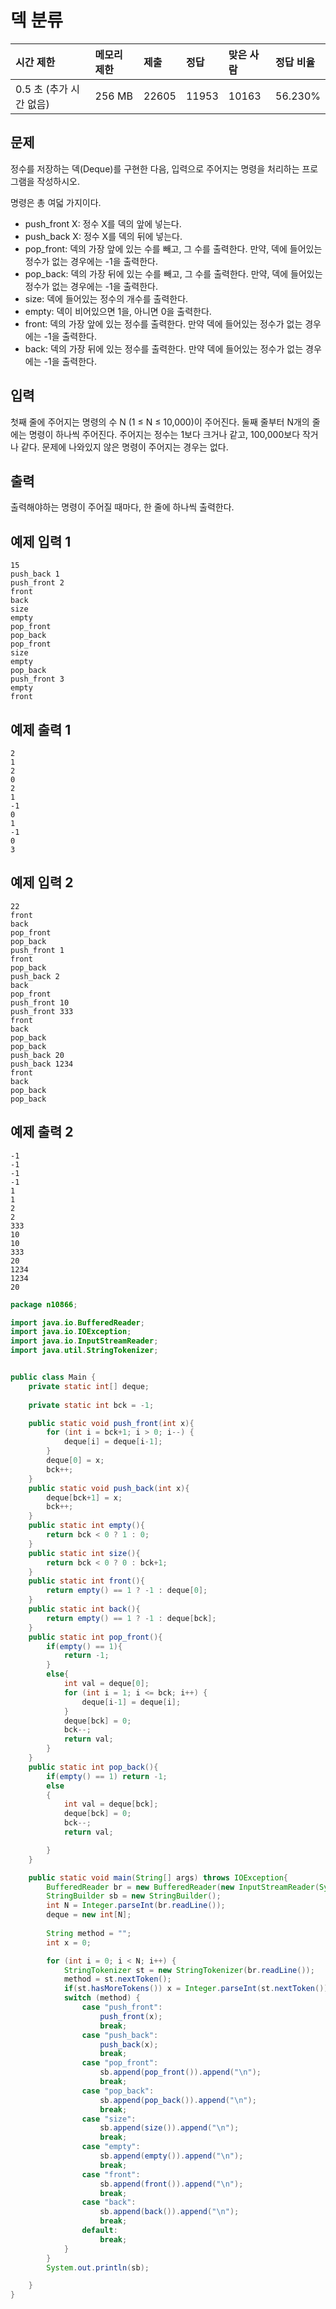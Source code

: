# 덱 분류

| 시간 제한               | 메모리 제한 | 제출  | 정답  | 맞은 사람 | 정답 비율 |
| :---------------------- | :---------- | :---- | :---- | :-------- | :-------- |
| 0.5 초 (추가 시간 없음) | 256 MB      | 22605 | 11953 | 10163     | 56.230%   |

## 문제

정수를 저장하는 덱(Deque)를 구현한 다음, 입력으로 주어지는 명령을 처리하는 프로그램을 작성하시오.

명령은 총 여덟 가지이다.

- push_front X: 정수 X를 덱의 앞에 넣는다.
- push_back X: 정수 X를 덱의 뒤에 넣는다.
- pop_front: 덱의 가장 앞에 있는 수를 빼고, 그 수를 출력한다. 만약, 덱에 들어있는 정수가 없는 경우에는 -1을 출력한다.
- pop_back: 덱의 가장 뒤에 있는 수를 빼고, 그 수를 출력한다. 만약, 덱에 들어있는 정수가 없는 경우에는 -1을 출력한다.
- size: 덱에 들어있는 정수의 개수를 출력한다.
- empty: 덱이 비어있으면 1을, 아니면 0을 출력한다.
- front: 덱의 가장 앞에 있는 정수를 출력한다. 만약 덱에 들어있는 정수가 없는 경우에는 -1을 출력한다.
- back: 덱의 가장 뒤에 있는 정수를 출력한다. 만약 덱에 들어있는 정수가 없는 경우에는 -1을 출력한다.

## 입력

첫째 줄에 주어지는 명령의 수 N (1 ≤ N ≤ 10,000)이 주어진다. 둘째 줄부터 N개의 줄에는 명령이 하나씩 주어진다. 주어지는 정수는 1보다 크거나 같고, 100,000보다 작거나 같다. 문제에 나와있지 않은 명령이 주어지는 경우는 없다.

## 출력

출력해야하는 명령이 주어질 때마다, 한 줄에 하나씩 출력한다.

## 예제 입력 1 

```
15
push_back 1
push_front 2
front
back
size
empty
pop_front
pop_back
pop_front
size
empty
pop_back
push_front 3
empty
front
```

## 예제 출력 1 

```
2
1
2
0
2
1
-1
0
1
-1
0
3
```

## 예제 입력 2 

```
22
front
back
pop_front
pop_back
push_front 1
front
pop_back
push_back 2
back
pop_front
push_front 10
push_front 333
front
back
pop_back
pop_back
push_back 20
push_back 1234
front
back
pop_back
pop_back
```

## 예제 출력 2 

```
-1
-1
-1
-1
1
1
2
2
333
10
10
333
20
1234
1234
20
```



```java
package n10866;

import java.io.BufferedReader;
import java.io.IOException;
import java.io.InputStreamReader;
import java.util.StringTokenizer;


public class Main {
    private static int[] deque;
    
    private static int bck = -1;

    public static void push_front(int x){
        for (int i = bck+1; i > 0; i--) {
            deque[i] = deque[i-1];
        }
        deque[0] = x;
        bck++;
    }
    public static void push_back(int x){
        deque[bck+1] = x;
        bck++;
    }
    public static int empty(){
        return bck < 0 ? 1 : 0;
    }
    public static int size(){
        return bck < 0 ? 0 : bck+1;
    }
    public static int front(){
        return empty() == 1 ? -1 : deque[0];
    }
    public static int back(){
        return empty() == 1 ? -1 : deque[bck];
    }
    public static int pop_front(){
        if(empty() == 1){
            return -1;
        }
        else{
            int val = deque[0];
            for (int i = 1; i <= bck; i++) {
                deque[i-1] = deque[i];
            }
            deque[bck] = 0;
            bck--;
            return val;
        }
    }
    public static int pop_back(){
        if(empty() == 1) return -1;
        else
        {
            int val = deque[bck];
            deque[bck] = 0;
            bck--;
            return val;

        }
    }

    public static void main(String[] args) throws IOException{
        BufferedReader br = new BufferedReader(new InputStreamReader(System.in));
        StringBuilder sb = new StringBuilder();
        int N = Integer.parseInt(br.readLine());
        deque = new int[N];
        
        String method = "";
        int x = 0;

        for (int i = 0; i < N; i++) {
            StringTokenizer st = new StringTokenizer(br.readLine());
            method = st.nextToken();
            if(st.hasMoreTokens()) x = Integer.parseInt(st.nextToken());
            switch (method) {
                case "push_front":
                    push_front(x);
                    break;
                case "push_back":
                    push_back(x);
                    break;
                case "pop_front":
                    sb.append(pop_front()).append("\n");
                    break;
                case "pop_back":
                    sb.append(pop_back()).append("\n");
                    break;
                case "size":
                    sb.append(size()).append("\n");
                    break;
                case "empty":
                    sb.append(empty()).append("\n");
                    break;
                case "front":
                    sb.append(front()).append("\n");
                    break;
                case "back":
                    sb.append(back()).append("\n");
                    break;
                default:
                    break;
            }
        }
        System.out.println(sb);

    }
}

```

